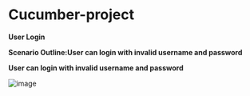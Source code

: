 # Cucumber-project
**User Login**

**Scenario Outline:User can login with invalid username and password**

**User can login with invalid username and password**


![image](https://github.com/Wasiur195/Cucumber-project/assets/23733827/b86091c9-6bd3-4c64-ba4a-0669233f924a)


